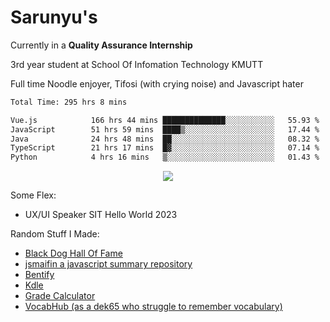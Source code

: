 # Sarunyu's
<p>Currently in a <strong>Quality Assurance Internship</strong></p>
<p>3rd year student at School Of Infomation Technology KMUTT</p>
<p>Full time Noodle enjoyer, Tifosi (with crying noise) and Javascript hater</p>

<!--START_SECTION:waka-->

```txt
Total Time: 295 hrs 8 mins

Vue.js            166 hrs 44 mins ██████████████░░░░░░░░░░░   55.93 %
JavaScript        51 hrs 59 mins  ████▒░░░░░░░░░░░░░░░░░░░░   17.44 %
Java              24 hrs 48 mins  ██░░░░░░░░░░░░░░░░░░░░░░░   08.32 %
TypeScript        21 hrs 17 mins  █▓░░░░░░░░░░░░░░░░░░░░░░░   07.14 %
Python            4 hrs 16 mins   ▒░░░░░░░░░░░░░░░░░░░░░░░░   01.43 %
```

<!--END_SECTION:waka-->
<div align=center>
  <img src="https://skillicons.dev/icons?i=typescript,javascript,nodejs,java,spring,react,vue,mysql,mongodb,docker,linux" />
</div>

Some Flex:
- UX/UI Speaker SIT Hello World 2023

Random Stuff I Made:
- [Black Dog Hall Of Fame](https://bdoghalloffame.vercel.app/)
- [jsmaifin a javascript summary repository](https://github.com/ssarunyu/js-maifin)
- [Bentify](https://bentify.vercel.app/)
- [Kdle](https://kdle.vercel.app/)
- [Grade Calculator](https://grade-calculator-virid.vercel.app/)
- [VocabHub (as a dek65 who struggle to remember vocabulary)](https://vocabhub.vercel.app/)
